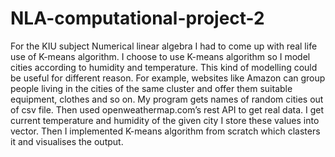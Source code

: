 # NLA-computational-project-2
For the KIU subject Numerical linear algebra I had to come up with real life use of K-means algorithm.
I choose to use K-means algorithm so I model cities according to
humidity and temperature. This kind of modelling could be useful for different reason. 
For example, websites like Amazon can group people living in the cities of the same cluster 
and offer them suitable equipment, clothes and so on.
My program gets names of random cities out of csv file.
Then used openweathermap.com’s rest API to get real data.
I get current temperature and humidity of the given city
I store these values into vector. Then I implemented K-means algorithm from scratch which clasters 
it  and visualises the output.
